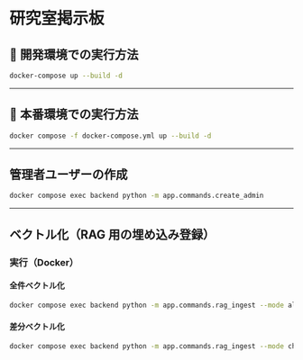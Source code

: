 # 研究室掲示板

## 🧪 開発環境での実行方法
```bash
docker-compose up --build -d
```

---

## 🚀 本番環境での実行方法

```bash
docker compose -f docker-compose.yml up --build -d
```
---
## 管理者ユーザーの作成
```bash
docker compose exec backend python -m app.commands.create_admin
```
---
## ベクトル化（RAG 用の埋め込み登録）

### 実行（Docker）
#### 全件ベクトル化
```bash
docker compose exec backend python -m app.commands.rag_ingest --mode all
```
#### 差分ベクトル化
```bash
docker compose exec backend python -m app.commands.rag_ingest --mode changed
```